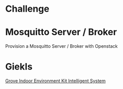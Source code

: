 # Challenge

# Mosquitto Server / Broker

Provision a Mosquitto Server / Broker with Openstack

# GiekIs

[Grove Indoor Environment Kit Intelligent System](https://xe1gyq.gitbooks.io/grove-indoor-environment-kit-intelligent-system/content/)
